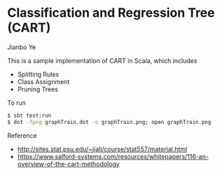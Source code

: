 Classification and Regression Tree (CART)
====
Jianbo Ye

This is a sample implementation of CART in Scala, which includes
 - Splitting Rules
 - Class Assignment
 - Pruning Trees

To run
```bash
$ sbt test:run
$ dot -Tpng graphTrain.dot -o graphTrain.png; open graphTrain.png
```

Reference
 - http://sites.stat.psu.edu/~jiali/course/stat557/material.html
 - https://www.salford-systems.com/resources/whitepapers/116-an-overview-of-the-cart-methodology

